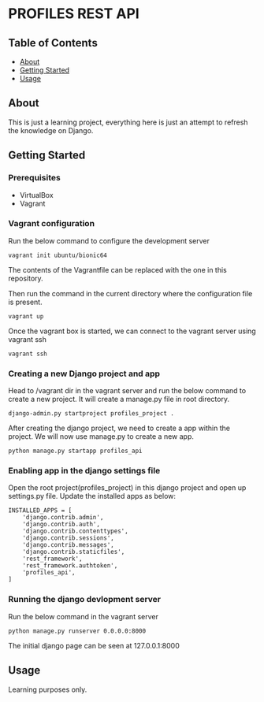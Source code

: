 # PROFILES REST API

## Table of Contents

- [About](#about)
- [Getting Started](#getting_started)
- [Usage](#usage)

## About <a name = "about"></a>

This is just a learning project, everything here is just an attempt to refresh the knowledge on Django.

## Getting Started <a name = "getting_started"></a>

### Prerequisites

- VirtualBox
- Vagrant

### Vagrant configuration

Run the below command to configure the development server

```
vagrant init ubuntu/bionic64
```

The contents of the Vagrantfile can be replaced with the one in this repository.

Then run the command in the current directory where the configuration file is present.

```
vagrant up
```

Once the vagrant box is started, we can connect to the vagrant server using vagrant ssh

```
vagrant ssh
```

### Creating a new Django project and app

Head to /vagrant dir in the vagrant server and run the below command to create a new project. It will create a manage.py file in root directory.


```
django-admin.py startproject profiles_project .
```

After creating the django project, we need to create a app within the project.
We will now use manage.py to create a new app.

```
python manage.py startapp profiles_api
```

### Enabling app in the django settings file

Open the root project(profiles_project) in this django project and open up settings.py file.
Update the installed apps as below:

```
INSTALLED_APPS = [
    'django.contrib.admin',
    'django.contrib.auth',
    'django.contrib.contenttypes',
    'django.contrib.sessions',
    'django.contrib.messages',
    'django.contrib.staticfiles',
    'rest_framework',
    'rest_framework.authtoken',
    'profiles_api',
]
```

### Running the django devlopment server

Run the below command in the vagrant server

```
python manage.py runserver 0.0.0.0:8000
```

The initial django page can be seen at 127.0.0.1:8000

## Usage <a name = "usage"></a>

Learning purposes only.
